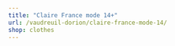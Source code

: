 ```yaml
---
title: "Claire France mode 14+"
url: /vaudreuil-dorion/claire-france-mode-14/
shop: clothes
---
```

